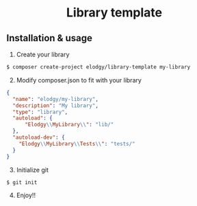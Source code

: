 <h1 align="center">Library template</h1>

Installation & usage
--------------------
1. Create your library
```bash
$ composer create-project elodgy/library-template my-library
```

2. Modify composer.json to fit with your library

```json
{
  "name": "elodgy/my-library",
  "description": "My library",
  "type": "library",
  "autoload": {
      "Elodgy\\MyLibrary\\": "lib/"
  },
  "autoload-dev": {
    "Elodgy\\MyLibrary\\Tests\\": "tests/"
  }
}
```

3. Initialize git
```bash
$ git init
```

4. Enjoy!!
